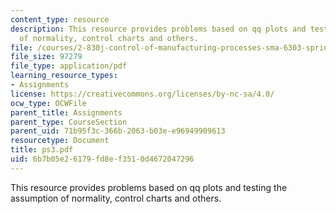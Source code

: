 ```yaml
---
content_type: resource
description: This resource provides problems based on qq plots and testing the assumption
  of normality, control charts and others.
file: /courses/2-830j-control-of-manufacturing-processes-sma-6303-spring-2008/6b7b05e26179fd8ef3510d4672047296_ps3.pdf
file_size: 97279
file_type: application/pdf
learning_resource_types:
- Assignments
license: https://creativecommons.org/licenses/by-nc-sa/4.0/
ocw_type: OCWFile
parent_title: Assignments
parent_type: CourseSection
parent_uid: 71b95f3c-366b-2063-b03e-e96949909613
resourcetype: Document
title: ps3.pdf
uid: 6b7b05e2-6179-fd8e-f351-0d4672047296
---
```

This resource provides problems based on qq plots and testing the assumption of normality, control charts and others.